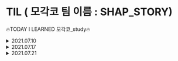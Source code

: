 # TIL ( 모각코 팀 이름 : SHAP_STORY)
  🔥TODAY I LEARNED 모각코_study🔥
<details>
<summary>2021.07.10</summary>
  <div markdown="1">
    <h2> 기본 웹 페이지 구성요소 </h2>
    <img src="https://user-images.githubusercontent.com/64147798/125152771-e2fe0700-e189-11eb-9f2a-b97a71482d8b.jpg"  width="600" height="370">
    <img src="https://user-images.githubusercontent.com/64147798/125152866-b4346080-e18a-11eb-8a89-b3c424dc73cd.jpg"  width="600" height="370">
    <img src="https://user-images.githubusercontent.com/64147798/125152870-bdbdc880-e18a-11eb-8736-155f20365f37.jpg"  width="600" height="370">
    <img src="https://user-images.githubusercontent.com/64147798/125152878-c8785d80-e18a-11eb-81fd-5bb822f70456.jpg"  width="600" height="370">
    <img src="https://user-images.githubusercontent.com/64147798/125152883-cf06d500-e18a-11eb-9769-1fc898c74491.jpg"  width="600" height="370">
    <h3> 다음 시간 할 일 </h3>
    <ul>
            <li> 웹페이지 템플릿 </li>
            <li> 회원가입, 로그인 구현 </li>
    </ul>
  </div>
</details>

<details>
<summary>2021.07.17</summary>
  <div markdown="2">
    <h2> 웹 화면 구성 </h2>
     <ul>
            <li> XD 템플릿 서치 공유 </li>
            <li> XD 템플릿 결정 </li>
     </ul>
    <h2> DB table 구성 </h2>
    <ol>
        <li> User(id(private key)(30), passwd(16), name, grade)</li>
          <ul>
            <li> id -> 사용자 아이디(PRIVATE KEY) </li>
            <li> passwd -> 사용자 비밀번호 (hash 단방향 사용)</li>
            <li> name -> 이름 </li>
            <li> grade -> 학년(초등학생 기준) </li>
            <li> 이메일 선택 기능 넣을수도</li>
          </ul>
        <li> POST(head, type, body, user, show boolean, index autoindex(private key)) </li>
      <ul>
            <li> index -> 게시물 순서(PRIVATE KEY) autoindex</li>
            <li> head -> 글 제목 </li>
            <li> type -> 글 분류 항목 </li>
            <li> body -> 글 내용 </li>
            <li> user -> 사용자 아이디 </li>
            <li> show -> 게시글 공개여부(boolean)</li>
          </ul>
        <li> BaseClass(index autoindex(private key))</li>
      <ul>
            <li> index -> 수업 인덱스(integer)(PRIVATE KEY) autoindex</li>
          </ul>
        <li> HardClass(index autoindex(private key))</li>
      <ul>
            <li> index -> 수업 인덱스(integer)(PRIVATE KEY) autoindex</li>
          </ul>
        <li> lesson rate(id(private key), complete(), class_num integer, level</li>
      <ul>
            <li> id -> 사용자 아이디(PRIVATE KEY) </li>
            <li> complete -> 완료 여부(boolean) </li>
            <li> class_num -> 수업인덱스 (integer)</li>
            <li> level -> base / hard</li>
          </ul>
    </ol>
    <strong>타입 표시하지 않은 것은 text이다.</strong>
    <h3> 과제 </h3>
    <ul>
            <li> 회원가입 구현 </li>
    </ul>
    <h3> 다음 시간 할 일 </h3>
    <ul>
            <li> 회원가입, 로그인 구현 확인 </li>
            <li> 마이페이지, 게시판 DB table 및 구현 </li>
    </ul>
  </div>
</details>

<details>
<summary>2021.07.21</summary>
  <div markdown="3">
    <h2> sign up 구현 </h2>
    <h4> - SHAP_STORY/back_end/bin/</h4>
    <p> www.js 파일을 웹서버 실행파일로 변경.</p><br>
    <h4> - node.js 와 DB(mysql)연동하기 (db/database.js) </h4>
    <pre>npm install --save mysql</pre>
    을 통해 mysql 설치<br>
    <p> js파일에서 확잘 모듈 로딩 및 DB Connection 정보 설정 -> db/database.js에 있음.</p>
    <p>cmd 창에서 mysql을 실행하여 사용할 DB와 TABLE 생성.
    root계정에서 cmd창에서 mysql을 들어가는 과정에서 비밀번호 오류와 연동 오류 발생.</p>
    <ul>
            <li> 유형 1) ERROR 1045 (28000): Access denied for user 'root@'localhost' (using password: NO) </li>
            <li> 유형 2) Error: ER_NOT_SUPPORTED_AUTH_MODE: Client does not support authentication protocol requested by server; consider upgrading MySQL client</li>
    </ul>
    <p>MySQL 8부터 기본 인증 프로토콜이 기존의 mysql_native_password에서 caching_sha2_password로 변경되었고, 기존의 방식을 지원하지 않게 되서 발생한 문제라고 한다. 해결 방법으로는 1)비밀번호를 변경하거나 2)서버 설정을 변경한다. 참고사이트 : https://right-hot.tistory.com/entry/mysql-nodejs-%EC%97%B0%EB%8F%99-%EC%97%90%EB%9F%AC</p>
    <br>
    <h4> - sign up 구현에 필요한 모듈</h4>
    <p>npm을 이용하여 <br>
    "bcrypt", "body-parser", "cookie-parser", "cors", "ejs", "express", "express-session", "mysql", "node-mysql"<br> 설치</p><br>
    <h4> - ejs 사용</h4>
    <p> views/home 디렉토리를 만들어서 회원가입을 할 수 있도록 보여주는 ejs파일을 사용.</p>
    <p> <strong>* ejs란?</strong><br>EJS는 Embedded JavaScript의 약자로 Express에서 dynamic website를 만들기 위해 template으로 사용되는 파일(확장자 이름은 .ejs)
    </p>
    <p>app.js에 app setting</p><br>
    <pre>
app.set("views", "./views");<br>
app.set("view engine", "ejs");</pre><br>
    <h4> - app.js에 middleware 등록</h4>
    <pre>app.use(express.json());<br>
app.use(express.urlencoded({ extended: true }));</pre>
    body-parser의 일부기능이 express에 있어서 굳이 body-parser를 이용하지 않고 사용.<br>
    <h4> - 라우팅 모듈 사용</h4>
    <pre>const home = require("./routes/home");</pre>
    <p>\routes\home\home.ctrl.js 를 통해서 index.js 의 register 연결.
    <br> index.js에서 <pre>router.get('/register', ctrl.register);</pre>을 통해서 home.ctrl에서 내보낸 register 모듈을 연결.</p>
    <p>index.js 에서 라우트 경로 '/register'를 라우트 메소드 POST를 사용합니다. <br>이 메소드 안에서 sign up 페이지에서 입력한 아이디, 비밀번호, 이름, 학년 등을 query문을 통해서 mysql 'STORY'라는 db의 table USER에 INSERT합니다. </p><br>
    <p>비밀번호는 암호화가 필요하기 때문에 비밀번호 암호화 <strong>bcrypt hash 함수</strong>를 사용합니다. </p><br>
    
    <h3> 과제 </h3>
    <ul>
            <li> 게시판 구현하기 </li>
    </ul>
    <br>
    <h3> 다음 시간 할 일 </h3>
    <ul>
            <li> 게시판, 마이페이지 관련 회의 및 merge</li>
    </ul>
  </div>
</details>

